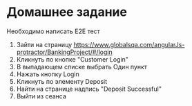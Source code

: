 # Домашнее задание

Необходимо написать E2E тест

1. Зайти на страницу https://www.globalsqa.com/angularJs-protractor/BankingProject/#/login
2. Кликнуть по кнопке "Customer Login"
3. В выпадающем списке выбрать Один пункт
4. Нажать кнопку Login
5. Кликнуть по элементу Deposit
6. Найти на странице надпись "Deposit Successful"
7. Выйти из сеанса